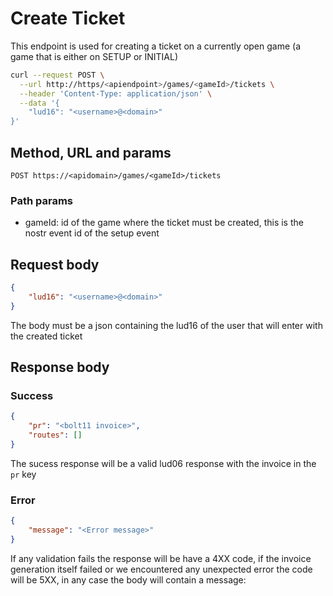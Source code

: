 # Create Ticket
This endpoint is used for creating a ticket on a currently open game (a game
that is either on SETUP or INITIAL)

```sh
curl --request POST \
  --url http://https/<apiendpoint>/games/<gameId>/tickets \
  --header 'Content-Type: application/json' \
  --data '{
	"lud16": "<username>@<domain>"
}'
```


## Method, URL and params
`POST https://<apidomain>/games/<gameId>/tickets`

### Path params
- gameId: id of the game where the ticket must be created, this is the nostr
  event id of the setup event

## Request body
```json
{
    "lud16": "<username>@<domain>"
}
```
The body must be a json containing the lud16 of the user that will enter with
the created ticket

## Response body
### Success
```json
{
    "pr": "<bolt11 invoice>",
    "routes": []
}
```
The sucess response will be a valid lud06 response with the invoice in the `pr`
key

### Error
```json
{
    "message": "<Error message>"
}
```
If any validation fails the response will be have a 4XX code, if the invoice
generation itself failed or we encountered any unexpected error the code will be
5XX, in any case the body will contain a message:
